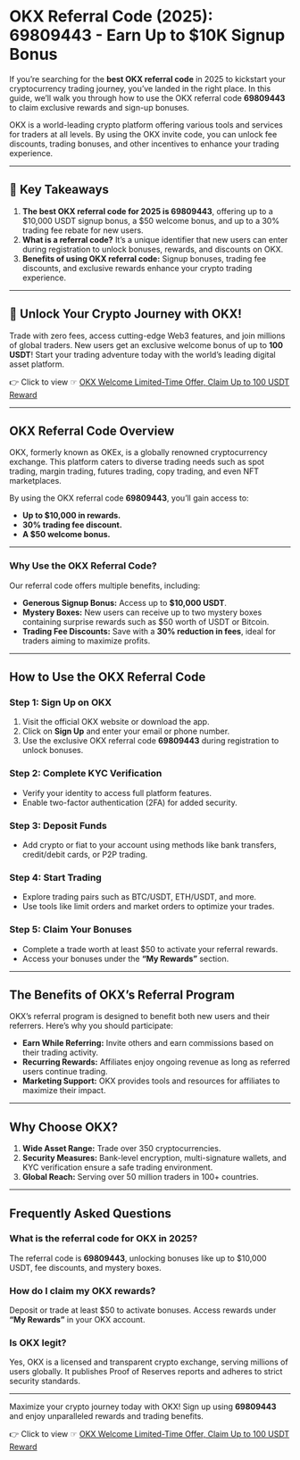 # OKX Referral Code (2025): 69809443 - Earn Up to $10K Signup Bonus

If you’re searching for the **best OKX referral code** in 2025 to kickstart your cryptocurrency trading journey, you’ve landed in the right place. In this guide, we’ll walk you through how to use the OKX referral code **69809443** to claim exclusive rewards and sign-up bonuses.

OKX is a world-leading crypto platform offering various tools and services for traders at all levels. By using the OKX invite code, you can unlock fee discounts, trading bonuses, and other incentives to enhance your trading experience.

---

## 🔑 Key Takeaways

1. **The best OKX referral code for 2025 is 69809443**, offering up to a $10,000 USDT signup bonus, a $50 welcome bonus, and up to a 30% trading fee rebate for new users.
2. **What is a referral code?** It’s a unique identifier that new users can enter during registration to unlock bonuses, rewards, and discounts on OKX.
3. **Benefits of using OKX referral code:** Signup bonuses, trading fee discounts, and exclusive rewards enhance your crypto trading experience.

---

## 🚀 Unlock Your Crypto Journey with OKX!

Trade with zero fees, access cutting-edge Web3 features, and join millions of global traders. New users get an exclusive welcome bonus of up to **100 USDT**! Start your trading adventure today with the world’s leading digital asset platform.

👉 Click to view ☞ [OKX Welcome Limited-Time Offer, Claim Up to 100 USDT Reward](https://bit.ly/OKXe)

---

## OKX Referral Code Overview

OKX, formerly known as OKEx, is a globally renowned cryptocurrency exchange. This platform caters to diverse trading needs such as spot trading, margin trading, futures trading, copy trading, and even NFT marketplaces.

By using the OKX referral code **69809443**, you’ll gain access to:

- **Up to $10,000 in rewards.**
- **30% trading fee discount.**
- **A $50 welcome bonus.**

---

### Why Use the OKX Referral Code?

Our referral code offers multiple benefits, including:

- **Generous Signup Bonus:** Access up to **$10,000 USDT**.
- **Mystery Boxes:** New users can receive up to two mystery boxes containing surprise rewards such as $50 worth of USDT or Bitcoin.
- **Trading Fee Discounts:** Save with a **30% reduction in fees**, ideal for traders aiming to maximize profits.

---

## How to Use the OKX Referral Code

### Step 1: Sign Up on OKX
1. Visit the official OKX website or download the app.
2. Click on **Sign Up** and enter your email or phone number.
3. Use the exclusive OKX referral code **69809443** during registration to unlock bonuses.

### Step 2: Complete KYC Verification
- Verify your identity to access full platform features.
- Enable two-factor authentication (2FA) for added security.

### Step 3: Deposit Funds
- Add crypto or fiat to your account using methods like bank transfers, credit/debit cards, or P2P trading.

### Step 4: Start Trading
- Explore trading pairs such as BTC/USDT, ETH/USDT, and more.
- Use tools like limit orders and market orders to optimize your trades.

### Step 5: Claim Your Bonuses
- Complete a trade worth at least $50 to activate your referral rewards.
- Access your bonuses under the **“My Rewards”** section.

---

## The Benefits of OKX’s Referral Program

OKX’s referral program is designed to benefit both new users and their referrers. Here’s why you should participate:

- **Earn While Referring:** Invite others and earn commissions based on their trading activity.
- **Recurring Rewards:** Affiliates enjoy ongoing revenue as long as referred users continue trading.
- **Marketing Support:** OKX provides tools and resources for affiliates to maximize their impact.

---

## Why Choose OKX?

1. **Wide Asset Range:** Trade over 350 cryptocurrencies.
2. **Security Measures:** Bank-level encryption, multi-signature wallets, and KYC verification ensure a safe trading environment.
3. **Global Reach:** Serving over 50 million traders in 100+ countries.

---

## Frequently Asked Questions

### What is the referral code for OKX in 2025?
The referral code is **69809443**, unlocking bonuses like up to $10,000 USDT, fee discounts, and mystery boxes.

### How do I claim my OKX rewards?
Deposit or trade at least $50 to activate bonuses. Access rewards under **“My Rewards”** in your OKX account.

### Is OKX legit?
Yes, OKX is a licensed and transparent crypto exchange, serving millions of users globally. It publishes Proof of Reserves reports and adheres to strict security standards.

---

Maximize your crypto journey today with OKX! Sign up using **69809443** and enjoy unparalleled rewards and trading benefits.

👉 Click to view ☞ [OKX Welcome Limited-Time Offer, Claim Up to 100 USDT Reward](https://bit.ly/OKXe)
